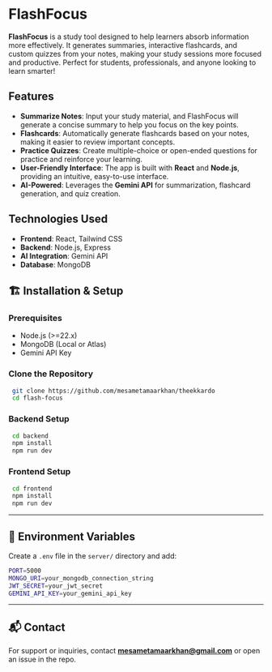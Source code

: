 # FlashFocus

**FlashFocus** is a study tool designed to help learners absorb information more effectively. It generates summaries, interactive flashcards, and custom quizzes from your notes, making your study sessions more focused and productive. Perfect for students, professionals, and anyone looking to learn smarter!

## Features

- **Summarize Notes**: Input your study material, and FlashFocus will generate a concise summary to help you focus on the key points.
- **Flashcards**: Automatically generate flashcards based on your notes, making it easier to review important concepts.
- **Practice Quizzes**: Create multiple-choice or open-ended questions for practice and reinforce your learning.
- **User-Friendly Interface**: The app is built with **React** and **Node.js**, providing an intuitive, easy-to-use interface.
- **AI-Powered**: Leverages the **Gemini API** for summarization, flashcard generation, and quiz creation.

## Technologies Used

- **Frontend**: React, Tailwind CSS
- **Backend**: Node.js, Express
- **AI Integration**: Gemini API
- **Database**: MongoDB

## 🏗️ Installation & Setup
### Prerequisites
- Node.js (>=22.x)
- MongoDB (Local or Atlas)
- Gemini API Key

### Clone the Repository
```sh
 git clone https://github.com/mesametamaarkhan/theekkardo
 cd flash-focus
```

### Backend Setup
```sh
 cd backend
 npm install
 npm run dev
```

### Frontend Setup
```sh
 cd frontend
 npm install
 npm run dev
```
---

## 📌 Environment Variables
Create a `.env` file in the `server/` directory and add:
```sh
PORT=5000
MONGO_URI=your_mongodb_connection_string
JWT_SECRET=your_jwt_secret
GEMINI_API_KEY=your_gemini_api_key
```

---

## 📬 Contact
For support or inquiries, contact **mesametamaarkhan@gmail.com** or open an issue in the repo.


